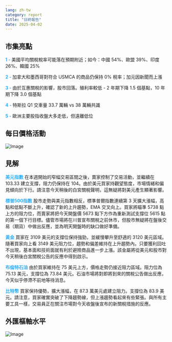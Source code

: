 ```yaml
---
lang: zh-tw
category: report
title: "日終報告"
date: 2025-04-02
---
```



<h2>市集亮點</h2>
<strong style="color: #2caef7;">1 - </strong> 美國平均關稅稅率可能落在預期附近；如今：中國 54%、歐盟 39%、印度 26%、韓國 25%

<strong style="color: #2caef7;">2 - </strong> 加拿大和墨西哥對符合 USMCA 的商品仍保持 0% 稅率；加元因新聞而上漲

<strong style="color: #2caef7;">3 - </strong> 由於互惠關稅的影響，股市回落。殖利率較低 - 2 年期下降 1.5 個基點，10 年期下降 3.0 個基點

<strong style="color: #2caef7;">4 - </strong> 特斯拉 Q1 交車量 33.7 萬輛 vs 38 萬輛共識

<strong style="color: #2caef7;">5 - </strong> 歐洲主要股指收盤大多走低，但遠離低位



<h2>每日價格活動</h2>
<img src="https://markleighedu.github.io/img/Apr-2025/02-Apr-2025/price.jpg" alt="Image"/>

<h2>見解</h2>
<strong style="color: #2caef7;">美元指數</strong> 在本週開始的窄幅交易區間之後，賣家控制了交易活動，並繼續在 103.33 建立支撐，阻力仍保持在 104。由於美元買家持觀望態度，市場情緒和偏見傾向於下行。請注意今天稍後的白宮關稅聲明，這無疑將對美元產生顯著影響。

<strong style="color: #2caef7;">標普500指數</strong> 股市走勢與美元指數相反，標準普爾指數連續第 3 天擴大漲幅，高點和低點不斷上升，確認了新的上升趨勢，EMA 交叉向上。買家將瞄準 5738 點上方的阻力位，而賣家將把今天開盤價 5673 點下方作為重新測試支撐位 5615 點的第一個下行目標。儘管市場將在川普宣布關稅之前休市，但股市無疑將在盤後交易（期貨）中做出反應，並為明天開盤時的缺口做好準備。

<strong style="color: #2caef7;">黃金</strong> 買家在 3109 美元的支撐位保持強勁，並緩慢攀升至舒適的 3120 美元區域。隨著買家向上看 3149 美元阻力位，趨勢和偏差維持在上升趨勢內。只要獲利回吐不出現，基本面和技術面就有利於避險商品進一步上漲。該金屬將從美元和股市對今天稍後白宮關稅公告的反應中得到啟示。 

<strong style="color: #2caef7;">布倫特石油</strong> 由於買家維持在 75 美元上方，價格走勢仍接近阻力區域。阻力位為 75.13 美元，支撐位為 73.84 美元。石油市場將對即將到來的關稅公告做出反應，今天似乎停滯不前地等待消息。 

<strong style="color: #2caef7;">比特幣</strong> 買家保持優勢，擴大漲幅，在 87.3 萬美元處建立阻力。支撐位為 83.9 美元。請注意，買家確實突破了下降趨勢線，但上漲趨勢看起來有些緊張。與所有主要工具一樣，交易員正在關注市場對今天收盤後宣布的新關稅措施的反應。 



<h2>外匯樞軸水平</h2>
<img src="https://markleighedu.github.io/img/Apr-2025/02-Apr-2025/pivot.jpg" alt="Image"/>